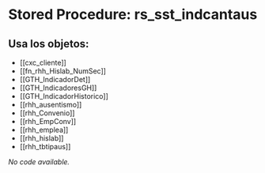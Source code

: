 # Stored Procedure: rs_sst_indcantaus

## Usa los objetos:
- [[cxc_cliente]]
- [[fn_rhh_Hislab_NumSec]]
- [[GTH_IndicadorDet]]
- [[GTH_IndicadoresGH]]
- [[GTH_IndicadorHistorico]]
- [[rhh_ausentismo]]
- [[rhh_Convenio]]
- [[rhh_EmpConv]]
- [[rhh_emplea]]
- [[rhh_hislab]]
- [[rhh_tbtipaus]]

*No code available.*
